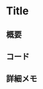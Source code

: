 # Title

## 概要

<!-- 何についての本であるか？
- その本全体が何に関するものであるかを簡潔に整理する
- 主要な部分を順序よく関連付け，概要を述べる．
- 著者が解決しようとしている問題は何か -->

<!-- 内容の解釈
- キーワードはなにか
- 著者の命題は何か．
- 一連の文の中に論証を見つける．
- 著者が解決した問題は何か．解決されていない問題は何か．未解決の場合は著者が自覚しているか -->

## コード

## 詳細メモ
